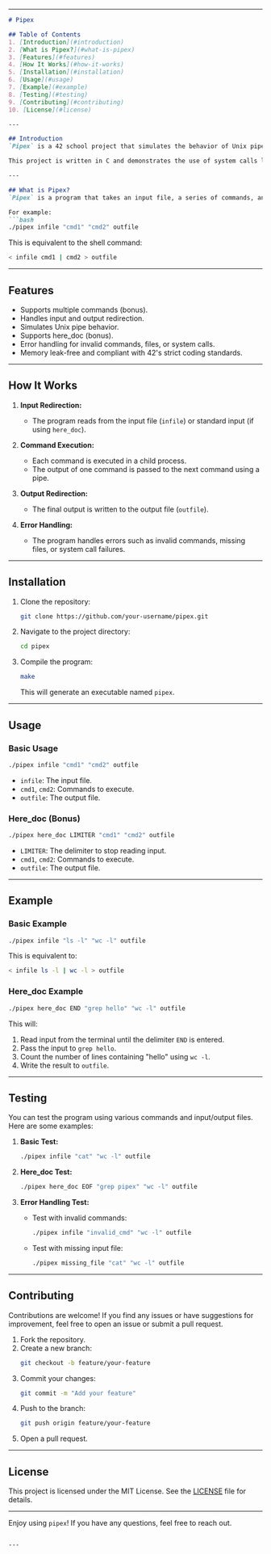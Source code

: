 
---

```markdown
# Pipex

## Table of Contents
1. [Introduction](#introduction)
2. [What is Pipex?](#what-is-pipex)
3. [Features](#features)
4. [How It Works](#how-it-works)
5. [Installation](#installation)
6. [Usage](#usage)
7. [Example](#example)
8. [Testing](#testing)
9. [Contributing](#contributing)
10. [License](#license)

---

## Introduction
`Pipex` is a 42 school project that simulates the behavior of Unix pipes (`|`) in a shell. It allows you to connect multiple commands together, passing the output of one command as the input to the next, similar to how pipes work in a Unix shell.

This project is written in C and demonstrates the use of system calls like `fork`, `pipe`, `dup2`, `execve`, and `waitpid` to create a custom pipe mechanism.

---

## What is Pipex?
`Pipex` is a program that takes an input file, a series of commands, and an output file. It executes the commands in sequence, passing the output of one command as the input to the next, and finally writes the result to the output file.

For example:
```bash
./pipex infile "cmd1" "cmd2" outfile
```
This is equivalent to the shell command:
```bash
< infile cmd1 | cmd2 > outfile
```

---

## Features
- Supports multiple commands (bonus).
- Handles input and output redirection.
- Simulates Unix pipe behavior.
- Supports here_doc (bonus).
- Error handling for invalid commands, files, or system calls.
- Memory leak-free and compliant with 42's strict coding standards.

---

## How It Works
1. **Input Redirection:**
   - The program reads from the input file (`infile`) or standard input (if using `here_doc`).

2. **Command Execution:**
   - Each command is executed in a child process.
   - The output of one command is passed to the next command using a pipe.

3. **Output Redirection:**
   - The final output is written to the output file (`outfile`).

4. **Error Handling:**
   - The program handles errors such as invalid commands, missing files, or system call failures.

---

## Installation
1. Clone the repository:
   ```bash
   git clone https://github.com/your-username/pipex.git
   ```
2. Navigate to the project directory:
   ```bash
   cd pipex
   ```
3. Compile the program:
   ```bash
   make
   ```
   This will generate an executable named `pipex`.

---

## Usage
### Basic Usage
```bash
./pipex infile "cmd1" "cmd2" outfile
```
- `infile`: The input file.
- `cmd1`, `cmd2`: Commands to execute.
- `outfile`: The output file.

### Here_doc (Bonus)
```bash
./pipex here_doc LIMITER "cmd1" "cmd2" outfile
```
- `LIMITER`: The delimiter to stop reading input.
- `cmd1`, `cmd2`: Commands to execute.
- `outfile`: The output file.

---

## Example
### Basic Example
```bash
./pipex infile "ls -l" "wc -l" outfile
```
This is equivalent to:
```bash
< infile ls -l | wc -l > outfile
```

### Here_doc Example
```bash
./pipex here_doc END "grep hello" "wc -l" outfile
```
This will:
1. Read input from the terminal until the delimiter `END` is entered.
2. Pass the input to `grep hello`.
3. Count the number of lines containing "hello" using `wc -l`.
4. Write the result to `outfile`.

---

## Testing
You can test the program using various commands and input/output files. Here are some examples:

1. **Basic Test:**
   ```bash
   ./pipex infile "cat" "wc -l" outfile
   ```

2. **Here_doc Test:**
   ```bash
   ./pipex here_doc EOF "grep pipex" "wc -l" outfile
   ```

3. **Error Handling Test:**
   - Test with invalid commands:
     ```bash
     ./pipex infile "invalid_cmd" "wc -l" outfile
     ```
   - Test with missing input file:
     ```bash
     ./pipex missing_file "cat" "wc -l" outfile
     ```

---

## Contributing
Contributions are welcome! If you find any issues or have suggestions for improvement, feel free to open an issue or submit a pull request.

1. Fork the repository.
2. Create a new branch:
   ```bash
   git checkout -b feature/your-feature
   ```
3. Commit your changes:
   ```bash
   git commit -m "Add your feature"
   ```
4. Push to the branch:
   ```bash
   git push origin feature/your-feature
   ```
5. Open a pull request.

---

## License
This project is licensed under the MIT License. See the [LICENSE](LICENSE) file for details.

---

Enjoy using `pipex`! If you have any questions, feel free to reach out.
```

---

